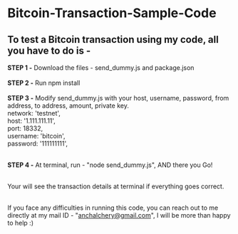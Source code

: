 # Bitcoin-Transaction-Sample-Code

## To test a Bitcoin transaction using my code, all you have to do is - 

**STEP 1 -** Download the files - send_dummy.js and package.json<br><br>
**STEP 2 -** Run npm install<br><br>
**STEP 3 -** Modify send_dummy.js with your host, username, password, from address, to address, amount, private key.<br>
    		network: 'testnet', <!--- can be mainnet or testnet --><br>
		host: '1.111.111.11', <!--- enter your host IP --><br>
		port: 18332, <!--- 18332 for test --><br>
		username: 'bitcoin',  <!--- your host username here --> <br>
		password: '111111111', <!--- your host password here --> <br> <br>


**STEP 4 -** At terminal, run - "node send_dummy.js", AND there you Go!<br><br>

Your will see the transaction details at terminal if everything goes correct.<br><br>


If you face any difficulties in running this code, you can reach out to me directly at my mail ID - "anchalchery@gmail.com", I will be more than happy to help :)
